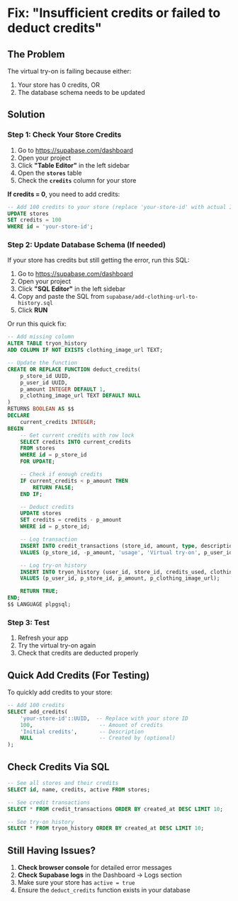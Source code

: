 # Fix: "Insufficient credits or failed to deduct credits"

## The Problem
The virtual try-on is failing because either:
1. Your store has 0 credits, OR
2. The database schema needs to be updated

## Solution

### Step 1: Check Your Store Credits

1. Go to https://supabase.com/dashboard
2. Open your project
3. Click **"Table Editor"** in the left sidebar
4. Open the **`stores`** table
5. Check the **`credits`** column for your store

**If credits = 0**, you need to add credits:

```sql
-- Add 100 credits to your store (replace 'your-store-id' with actual ID)
UPDATE stores
SET credits = 100
WHERE id = 'your-store-id';
```

### Step 2: Update Database Schema (If needed)

If your store has credits but still getting the error, run this SQL:

1. Go to https://supabase.com/dashboard
2. Open your project
3. Click **"SQL Editor"** in the left sidebar
4. Copy and paste the SQL from `supabase/add-clothing-url-to-history.sql`
5. Click **RUN**

Or run this quick fix:

```sql
-- Add missing column
ALTER TABLE tryon_history
ADD COLUMN IF NOT EXISTS clothing_image_url TEXT;

-- Update the function
CREATE OR REPLACE FUNCTION deduct_credits(
    p_store_id UUID,
    p_user_id UUID,
    p_amount INTEGER DEFAULT 1,
    p_clothing_image_url TEXT DEFAULT NULL
)
RETURNS BOOLEAN AS $$
DECLARE
    current_credits INTEGER;
BEGIN
    -- Get current credits with row lock
    SELECT credits INTO current_credits
    FROM stores
    WHERE id = p_store_id
    FOR UPDATE;

    -- Check if enough credits
    IF current_credits < p_amount THEN
        RETURN FALSE;
    END IF;

    -- Deduct credits
    UPDATE stores
    SET credits = credits - p_amount
    WHERE id = p_store_id;

    -- Log transaction
    INSERT INTO credit_transactions (store_id, amount, type, description, created_by)
    VALUES (p_store_id, -p_amount, 'usage', 'Virtual try-on', p_user_id);

    -- Log try-on history
    INSERT INTO tryon_history (user_id, store_id, credits_used, clothing_image_url)
    VALUES (p_user_id, p_store_id, p_amount, p_clothing_image_url);

    RETURN TRUE;
END;
$$ LANGUAGE plpgsql;
```

### Step 3: Test

1. Refresh your app
2. Try the virtual try-on again
3. Check that credits are deducted properly

## Quick Add Credits (For Testing)

To quickly add credits to your store:

```sql
-- Add 100 credits
SELECT add_credits(
    'your-store-id'::UUID,  -- Replace with your store ID
    100,                     -- Amount of credits
    'Initial credits',       -- Description
    NULL                     -- Created by (optional)
);
```

## Check Credits Via SQL

```sql
-- See all stores and their credits
SELECT id, name, credits, active FROM stores;

-- See credit transactions
SELECT * FROM credit_transactions ORDER BY created_at DESC LIMIT 10;

-- See try-on history
SELECT * FROM tryon_history ORDER BY created_at DESC LIMIT 10;
```

## Still Having Issues?

1. **Check browser console** for detailed error messages
2. **Check Supabase logs** in the Dashboard → Logs section
3. Make sure your store has `active = true`
4. Ensure the `deduct_credits` function exists in your database

